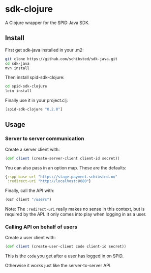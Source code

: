 # sdk-clojure

A Clojure wrapper for the SPID Java SDK.

## Install

First get sdk-java installed in your .m2:

```sh
git clone https://github.com/schibsted/sdk-java.git
cd sdk-java
mvn install
```

Then install spid-sdk-clojure:

```sh
cd spid-sdk-clojure
lein install
```

Finally use it in your project.clj:

```clj
[spid-sdk-clojure "0.2.0"]
```

## Usage

### Server to server communication

Create a server client with:

```clj
(def client (create-server-client client-id secret))
```

You can also pass in an option map. These are the defaults:

```clj
{:spp-base-url "https://stage.payment.schibsted.no"
 :redirect-uri "http://localhost:8080"}
```

Finally, call the API with:

```clj
(GET client "/users")
```

Note: The `:redirect-uri` really makes no sense in this context, but
is required by the API. It only comes into play when logging in as a user.

### Calling API on behalf of users

Create a user client with:

```clj
(def client (create-user-client code client-id secret))
```

This is the `code` you get after a user has logged in on SPiD.

Otherwise it works just like the server-to-server API.
